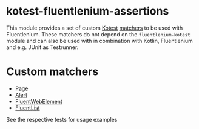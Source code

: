 kotest-fluentlenium-assertions
===================

This module provides a set of custom [Kotest](https://kotest.io/) [matchers](https://kotest.io/docs/assertions/matchers.html) to be used with Fluentlenium. These matchers do not depend on the `fluentlenium-kotest` module and
can also be used with in combination with Kotlin, Fluentlenium and e.g. JUnit as Testrunner.

# Custom matchers

* [Page](./src/test/kotlin/org/fluentlenium/kotest/matchers/page/PageMatchersSpec.kt)
* [Alert](./src/test/kotlin/org/fluentlenium/kotest/matchers/alert/AlertMatchersSpec.kt)
* [FluentWebElement](./src/test/kotlin/org/fluentlenium/kotest/matchers/el/FluentWebElementMatchersSpec.kt)
* [FluentList](./src/test/kotlin/org/fluentlenium/kotest/matchers/jq/FluentListMatchersSpec.kt)

See the respective tests for usage examples